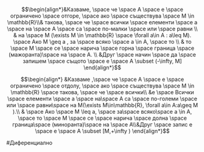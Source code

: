 $$\begin{align*}&Казваме, \space че \space А \space е \space ограничено \space отгоре, \space ако \space съществува \space M \in \mathbb{R}\\& такова, \space че \space всички \space елементи \space а \space на \space А \space са \space по-малки \space или \space равни \\ & на \space М (\exists M \in \mathbb{R} \space \forall a\in A : a\leq M). \space Ако M \geq a , за \space всяко \space a \in   A, \space то \\ & то \space М \space се \space нарича \space горна \space граница \space (мажоранта)\space на \space А. \\ &Друг \space начин \space да \space запишем \space същото \space е \space A \subset (-\infty, M]  \end{align*}$$


$$\begin{align*} &Казваме ,\space че \space А \space е \space ограничено \space отдолу, \space ако \space съществува \space М \in \mathbb{R} \space такова, \space че \space всички\\ &е \space Всички \space елементи \space а \space на\space А са \space по-големи \space или \space равни\space на М(\exists M\in\mathbb{R}, \forall a\in A:a\geq M ).\\ & \space Ако \space М \leq а, \space за\space всяко\space  а \in А, \space то \space М \space се \space нарича \space долна \space граница\space (миноранта)\space на \space А\\&Друг  \space запис е \space е \space A \subset [M,+\infty ) \end{align*}$$

#Диференциално